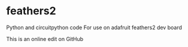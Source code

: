 # feathers2
Python and circuitpython code 
For use on adafruit feathers2 dev board

This is an online edit on GitHub

